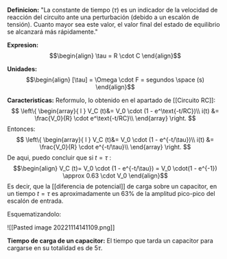 **Definicion:**
"La constante de tiempo ($\tau$) es un indicador de la velocidad de reacción del circuito ante una perturbación (debido a un escalón de tensión). Cuanto mayor sea este valor, el valor final del estado de equilibrio se alcanzará más rápidamente."

**Expresion:**
$$\begin{align}
\tau = R \cdot C
\end{align}$$

**Unidades:**
$$\begin{align}
[\tau] = \Omega \cdot F = segundos \space (s)
\end{align}$$

**Caracteristicas:**
Reformulo, lo obtenido en el apartado de [[Circuito RC]]:
$$ 
\left\{ 
\begin{array}{ l } 
V_C (t)&= V_0 \cdot (1 - e^\text{-t/RC})\\
i(t) &= \frac{V_0}{R} \cdot e^\text{-t/RC}\\
\end{array} \right.
$$
Entonces:
$$ 
\left\{ 
\begin{array}{ l } 
V_C (t)&= V_0 \cdot (1 - e^{-t/\tau})\\
i(t) &= \frac{V_0}{R} \cdot e^{-t/\tau}\\
\end{array} \right.
$$
De aqui, puedo concluir que si $t=\tau$ :
$$\begin{align}
V_C (t)= V_0 \cdot (1 - e^{-t/\tau}) = V_0 \cdot(1 - e^{-1}) \approx 0.63 \cdot V_0
\end{align}$$
Es decir, que la [[diferencia de potencial]] de carga sobre un capacitor, en un tiempo $t=\tau$ es aproximadamente un $63\%$ de la amplitud pico-pico del escalón de entrada.

Esquematizandolo:

![[Pasted image 20221114141109.png]]

**Tiempo de carga de un capacitor:**
El tiempo que tarda un capacitor para cargarse en su totalidad es de $5\tau$.
